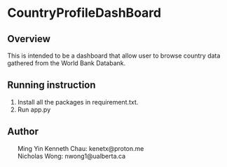 # CountryProfileDashBoard

## Overview
This is intended to be a dashboard that allow user to browse country data gathered from the World Bank Databank.

## Running instruction
<ol>
<li>Install all the packages in requirement.txt.</li> 
<li>Run app.py</li> 
</ol>

## Author
<ul style='list-style-type:None;'>
  <li>Ming Yin Kenneth Chau: kenetx@proton.me</li>
  <li>Nicholas Wong: nwong1@ualberta.ca</li>
</ul>
 
